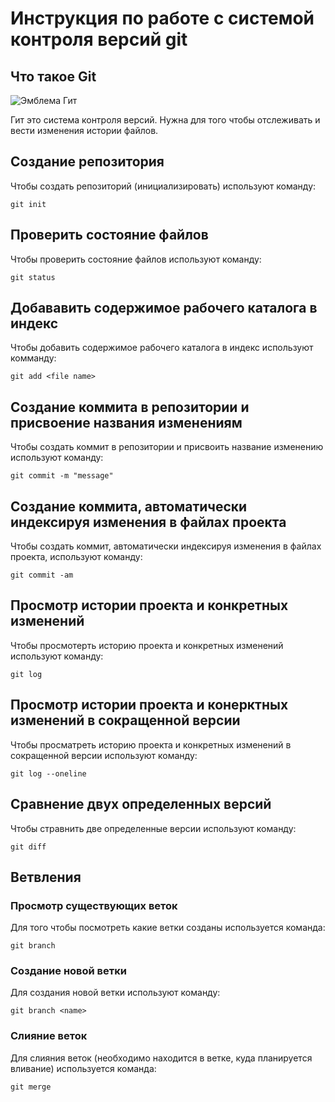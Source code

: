 # **Инструкция по работе с системой контроля версий git**
## Что такое Git

![Эмблема Гит](git.png)

Гит это система контроля версий. Нужна для того чтобы отслеживать и вести изменения истории файлов.


## Создание репозитория 

Чтобы создать репозиторий (инициализировать) используют команду:

    git init

## Проверить состояние файлов

Чтобы проверить состояние файлов используют команду:

    git status

## Добававить содержимое рабочего каталога в индекс

Чтобы добавить содержимое рабочего каталога в индекс используют комманду:

    git add <file name>

## Создание коммита в репозитории и присвоение названия изменениям

Чтобы создать коммит в репозитории и присвоить название изменению используют команду:

    git commit -m "message"

## Создание коммита, автоматически индексируя изменения в файлах проекта

Чтобы создать коммит, автоматически индексируя изменения в файлах проекта, используют команду:

    git commit -am

## Просмотр истории проекта и конкретных изменений

Чтобы просмотерть историю проекта и конкретных изменений используют команду:

    git log

## Просмотр истории проекта и конерктных изменений в сокращенной версии

Чтобы просматреть историю проекта и конкретных изменений в сокращенной версии используют команду:

    git log --oneline

## Сравнение двух определенных версий

Чтобы стравнить две определенные версии используют команду:

    git diff

## Ветвления 

### Просмотр существующих веток

Для того чтобы посмотреть какие ветки созданы используется команда:

    git branch

### Создание новой ветки

Для создания новой ветки используют команду: 

    git branch <name>
    
### Слияние веток

Для слияния веток (необходимо находится в ветке, куда планируется вливание) используется команда:

    git merge



